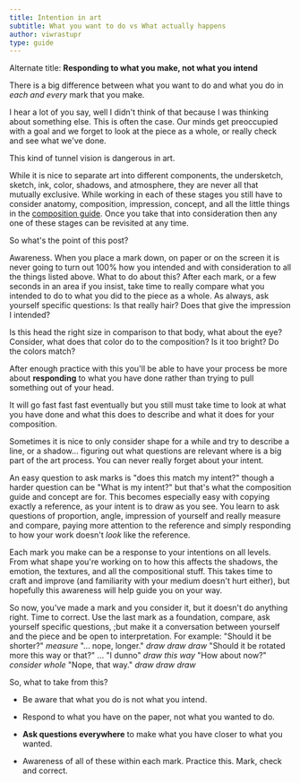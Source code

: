 ```yaml
---
title: Intention in art
subtitle: What you want to do vs What actually happens
author: viwrastupr
type: guide
---
```

Alternate title: **Responding to what you make, not what you intend**
<Ponymote mote="sbstare" text="Alternate alternate title 'You made your bed, now lie in it'."/>

There is a big difference between what you want to do and what you do in _each and every_ mark that you make.

I hear a lot of you say, well I didn't think of that because I was thinking about something else. This is often the case. Our minds get preoccupied with a goal and we forget to look at the piece as a whole, or really check and see what we've done.
<Ponymote mote="fluttershh" text="Finishing the eye, finishing the eye... do dee do..."/>
<Ponymote mote="flutteryay" text="Done!"/>
<Ponymote mote="flutterfear" text="OHMYGOD what happened to my proportions?!?"/>

This kind of tunnel vision is dangerous in art.

While it is nice to separate art into different components, the undersketch, sketch, ink, color, shadows, and atmosphere, they are never all that mutually exclusive. While working in each of these stages you still have to consider anatomy, composition, impression, concept, and all the little things in the [composition guide](http://www.reddit.com/r/MLPdrawingschool/comments/qd2uq/composition_how_does_your_drawing_feel_to_look_at/). Once you take that into consideration then any one of these stages can be revisited at any time.

So what's the point of this post?

Awareness. When you place a mark down, on paper or on the screen it is never going to turn out 100% how you intended and with consideration to all the things listed above. What to do about this? After each mark, or a few seconds in an area if you insist, take time to really compare what you intended to do to what you did to the piece as a whole. As always, ask yourself specific questions: Is that really hair? Does that give the impression I intended?
<Ponymote mote="fluttershh" text="So many things to consider..."/>

Is this head the right size in comparison to that body, what about the eye? Consider, what does that color do to the composition? Is it too bright? Do the colors match?

After enough practice with this you'll be able to have your process be more about **responding** to what you have done rather than trying to pull something out of your head.
<Ponymote mote="dumbfabric" text="Ready to draw?  Now, respond!"/>

It will go fast fast fast eventually but you still must take time to look at what you have done and what this does to describe and what it does for your composition.

Sometimes it is nice to only consider shape for a while and try to describe a line, or a shadow... figuring out what questions are relevant where is a big part of the art process. You can never really forget about your intent.
<Ponymote mote="flutterwink" text="Questions everywhere."/>

An easy question to ask marks is "does this match my intent?" though a harder question can be "What is my intent?" but that's what the composition guide and concept are for. This becomes especially easy with copying exactly a reference, as your intent is to draw as you see. You learn to ask questions of proportion, angle, impression of yourself and really measure and compare, paying more attention to the reference and simply responding to how your work doesn't _look_ like the reference.

Each mark you make can be a response to your intentions on all levels. From what shape you're working on to how this affects the shadows, the emotion, the textures, and all the compositional stuff. This takes time to craft and improve (and familiarity with your medium doesn't hurt either), but hopefully this awareness will help guide you on your way.

So now, you've made a mark and you consider it, but it doesn't do anything right. Time to correct. Use the last mark as a foundation, compare, ask yourself specific questions, ;but make it a conversation between yourself and the piece and be open to interpretation. For example: "Should it be shorter?" _measure_ "... nope, longer." _draw draw draw_ "Should it be rotated more this way or that?" ... "I dunno" _draw this way_ "How about now?" _consider whole_ "Nope, that way." _draw draw draw_

So, what to take from this?

-   Be aware that what you do is not what you intend.

-   Respond to what you have on the paper, not what you wanted to do.

-   **Ask questions everywhere** to make what you have closer to what you wanted.

-   Awareness of all of these within each mark. Practice this. Mark, check and correct.

<Ponymote mote="sbsmile" text="It all blends together."/>
<Ponymote mote="fluttersrs" text="Questions?"/>
<Ponymote mote="loveme" text="I certainly hope so as they would clear up any confusion and clarify meaning and intention!"/>
